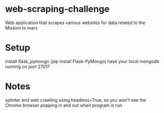# web-scraping-challenge
Web application that scrapes various websites for data related to the Mission to mars

# Setup
install flask_pymongo (pip install Flask-PyMongo)
have your local mongodb running on port 27017

# Notes
splinter and web crawling using headless=True, so you won't see the Chrome browser popping in and out when program is run
